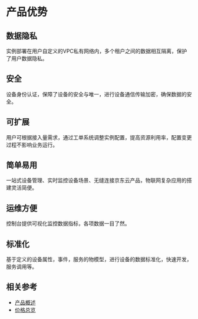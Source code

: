 # 产品优势

## 数据隐私

实例部署在用户自定义的VPC私有网络内，多个租户之间的数据相互隔离，保护了用户数据隐私。

## 安全

设备身份认证，保障了设备的安全与唯一，进行设备通信传输加密，确保数据的安全。

## 可扩展

用户可根据接入量需求，通过工单系统调整实例配置，提高资源利用率，配置变更过程不影响业务运行。

## 简单易用

一站式设备管理、实时监控设备场景、无缝连接京东云产品，物联网复杂应用的搭建灵活简便。

## 运维方便

控制台提供可视化监控数据指标，各项数据一目了然。

## 标准化

基于定义的设备属性，事件，服务的物模型，进行设备的数据标准化，快速开发，服务调用等。

## 相关参考

- [产品概述](../Introduction/Product-Overview.md)
- [价格总览](../Pricing/Price-Overview.md)
